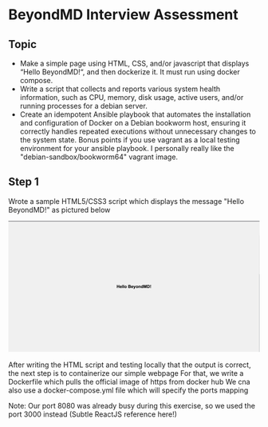 # BeyondMD Interview Assessment

## Topic

- Make a simple page using HTML, CSS, and/or javascript that displays “Hello BeyondMD!“, and then dockerize it. It must run using docker compose.
- Write a script that collects and reports various system health information, such as CPU, memory, disk usage, active users, and/or running processes for a debian server.
- Create an idempotent Ansible playbook that automates the installation and configuration of Docker on a Debian bookworm host, ensuring it correctly handles repeated executions without unnecessary changes to the system state. Bonus points if you use vagrant as a local testing environment for your ansible playbook. I personally really like the "debian-sandbox/bookworm64" vagrant image.

## Step 1

Wrote a sample HTML5/CSS3 script which displays the message "Hello BeyondMD!" as pictured below

![Img 1](https://github.com/yankev07/BeyondMD_Interview/blob/7909def7a3dfd6cf203f9c3742fa35d68a66b8e3/img/Screenshot%202023-11-14%20at%201.35.03%20AM.png)

After writing the HTML script and testing locally that the output is correct, the next step is to containerize our simple webpage
For that, we write a Dockerfile which pulls the official image of https from docker hub
We cna also use a docker-compose.yml file which will specify the ports mapping

Note: Our port 8080 was already busy during this exercise, so we used the port 3000 instead (Subtle ReactJS reference here!)
